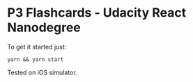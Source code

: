 # P3 Flashcards - Udacity React Nanodegree

To get it started just:

```
yarn && yarn start
```

Tested on iOS simulator.
